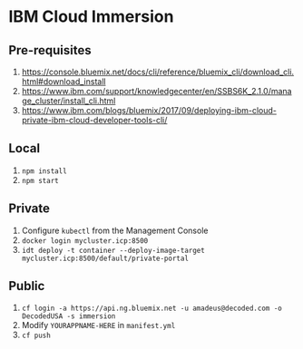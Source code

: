 # IBM Cloud Immersion

## Pre-requisites

1. https://console.bluemix.net/docs/cli/reference/bluemix_cli/download_cli.html#download_install
2. https://www.ibm.com/support/knowledgecenter/en/SSBS6K_2.1.0/manage_cluster/install_cli.html
3. https://www.ibm.com/blogs/bluemix/2017/09/deploying-ibm-cloud-private-ibm-cloud-developer-tools-cli/

## Local

1. `npm install`
2. `npm start`

## Private

1. Configure `kubectl` from the Management Console
2. `docker login mycluster.icp:8500`
2. `idt deploy -t container --deploy-image-target mycluster.icp:8500/default/private-portal`

## Public

1. `cf login -a https://api.ng.bluemix.net -u amadeus@decoded.com -o DecodedUSA -s immersion`
2. Modify `YOURAPPNAME-HERE` in `manifest.yml`
3. `cf push`